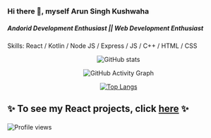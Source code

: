 ### Hi there 👋, myself Arun Singh Kushwaha

<!--
**arun-kushwaha04/arun-kushwaha04** is a ✨ _special_ ✨ repository because its `README.md` (this file) appears on your GitHub profile.

Here are some ideas to get you started:

- 🔭 I’m currently working on ...
- 🌱 I’m currently learning ...
- 👯 I’m looking to collaborate on ...
- 🤔 I’m looking for help with ...
- 💬 Ask me about ...
- 📫 How to reach me: ...
- 😄 Pronouns: ...
- ⚡ Fun fact: ...
-->

##### Andorid Development Enthusiast || Web Development Enthusiast

Skills: React / Kotlin / Node JS / Express / JS / C++ / HTML / CSS
<div align="center">
 
![GitHub stats](https://github-readme-stats.vercel.app/api?username=arun-kushwaha04&show_icons=true) 
<!--  ![GitHub streak stats](https://github-readme-streak-stats.herokuapp.com/?user=kailash360)   -->

![GitHub Activity Graph](https://activity-graph.herokuapp.com/graph?username=arun-kushwaha04)
 
 [![Top Langs](https://github-readme-stats.vercel.app/api/top-langs/?username=arun-kushwaha04)](https://github.com/anuraghazra/github-readme-stats)
  
 </div>
 
  ## ✨ To see my React projects, click <a href="https://github.com/arun-kushwaha04/React-Project.git">here</a> ✨</p>
  
 ![Profile views](https://gpvc.arturio.dev/arun-kushwaha04)  
